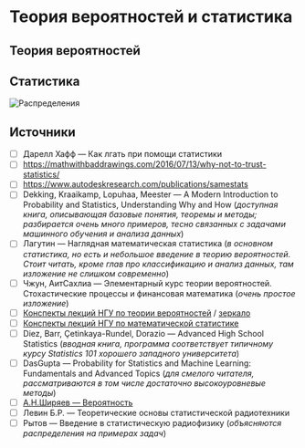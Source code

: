 # Теория вероятностей и статистика

## Теория вероятностей

## Статистика

![Распределения](https://pp.userapi.com/c629415/v629415822/2ed70/1vHtcyyg9_s.jpg)

## Источники
- [ ] Дарелл Хафф — Как лгать при помощи статистики
- [ ] https://mathwithbaddrawings.com/2016/07/13/why-not-to-trust-statistics/
- [ ] https://www.autodeskresearch.com/publications/samestats
- [ ] Dekking, Kraaikamp, Lopuhaa, Meester — A Modern Introduction to Probability and Statistics, Understanding Why and How (_доступная книга, описывающая базовые понятия, теоремы и методы; разбирается очень много примеров, тесно связанных с задачами машинного обучения и анализа данных_)
- [ ] Лагутин — Наглядная математическая статистика (_в основном статистика, но есть и небольшое введение в теорию вероятностей. Стоит читать, кроме глав про классификацию и анализ данных, там изложение не слишком современно_)
- [ ] Чжун, АитСахлиа — Элементарный курс теории вероятностей. Стохастические процессы и финансовая математика (_очень простое изложение_)
- [ ] [Конспекты лекций НГУ по теории вероятностей](http://www.nsu.ru/mmf/tvims/chernova/tv/tv_nsu07.pdf) / [зеркало](http://pythagoras.ucoz.ru/Bibliography/LecturesChernova.pdf)
- [ ] [Конспекты лекций НГУ по математической статистике](http://www.nsu.ru/mmf/tvims/chernova/ms/ms_nsu07.pdf)
- [ ] Diez, Barr, Çetinkaya-Rundel, Dorazio — Advanced High School Statistics (_вводная книга, программа соответствует типичному курсу Statistics 101 хорошего западного университета_)
- [ ] DasGupta — Probability for Statistics and Machine Learning: Fundamentals and Advanced Topics (_для смелого читателя, рассматриваются в том числе достаточно высокоуровневые методы_)
- [ ] [А.Н.Ширяев — Вероятность](http://www.booksshare.net/books/physics/shiryaev-an/1957/files/veroyatnost1957.pdf)
- [ ] Левин Б.Р. — Теоретические основы статистической радиотехники
- [ ] Рытов — Введение в статистическую радиофизику (_объясняются распределения на примерах задач_)